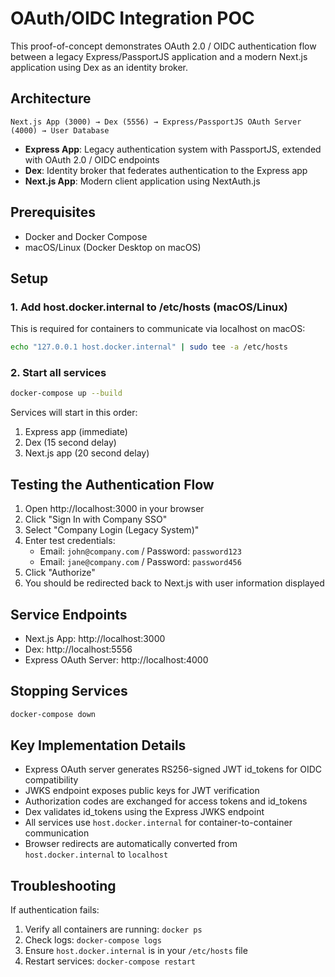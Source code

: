 # OAuth/OIDC Integration POC

This proof-of-concept demonstrates OAuth 2.0 / OIDC authentication flow between a legacy Express/PassportJS application and a modern Next.js application using Dex as an identity broker.

## Architecture

```
Next.js App (3000) → Dex (5556) → Express/PassportJS OAuth Server (4000) → User Database
```

- **Express App**: Legacy authentication system with PassportJS, extended with OAuth 2.0 / OIDC endpoints
- **Dex**: Identity broker that federates authentication to the Express app
- **Next.js App**: Modern client application using NextAuth.js

## Prerequisites

- Docker and Docker Compose
- macOS/Linux (Docker Desktop on macOS)

## Setup

### 1. Add host.docker.internal to /etc/hosts (macOS/Linux)

This is required for containers to communicate via localhost on macOS:

```bash
echo "127.0.0.1 host.docker.internal" | sudo tee -a /etc/hosts
```

### 2. Start all services

```bash
docker-compose up --build
```

Services will start in this order:
1. Express app (immediate)
2. Dex (15 second delay)
3. Next.js app (20 second delay)

## Testing the Authentication Flow

1. Open http://localhost:3000 in your browser
2. Click "Sign In with Company SSO"
3. Select "Company Login (Legacy System)"
4. Enter test credentials:
   - Email: `john@company.com` / Password: `password123`
   - Email: `jane@company.com` / Password: `password456`
5. Click "Authorize"
6. You should be redirected back to Next.js with user information displayed

## Service Endpoints

- Next.js App: http://localhost:3000
- Dex: http://localhost:5556
- Express OAuth Server: http://localhost:4000

## Stopping Services

```bash
docker-compose down
```

## Key Implementation Details

- Express OAuth server generates RS256-signed JWT id_tokens for OIDC compatibility
- JWKS endpoint exposes public keys for JWT verification
- Authorization codes are exchanged for access tokens and id_tokens
- Dex validates id_tokens using the Express JWKS endpoint
- All services use `host.docker.internal` for container-to-container communication
- Browser redirects are automatically converted from `host.docker.internal` to `localhost`

## Troubleshooting

If authentication fails:
1. Verify all containers are running: `docker ps`
2. Check logs: `docker-compose logs`
3. Ensure `host.docker.internal` is in your `/etc/hosts` file
4. Restart services: `docker-compose restart`
